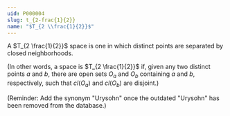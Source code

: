 ```yaml
---
uid: P000004
slug: t_{2-frac{1}{2}}
name: "$T_{2 \\frac{1}{2}}$"
---
```

A $T_{2 \frac{1}{2}}$ space is one in which distinct points are separated by closed neighborhoods.

(In other words, a space is $T_{2 \frac{1}{2}}$ if, given any two distinct points $a$ and $b$, there are open sets $O_a$ and $O_b$ containing $a$ and $b$, respectively, such that $cl(O_a)$ and $cl(O_b)$ are disjoint.)

(Reminder: Add the synonym "Urysohn" once the outdated "Urysohn" has been removed from the database.)

